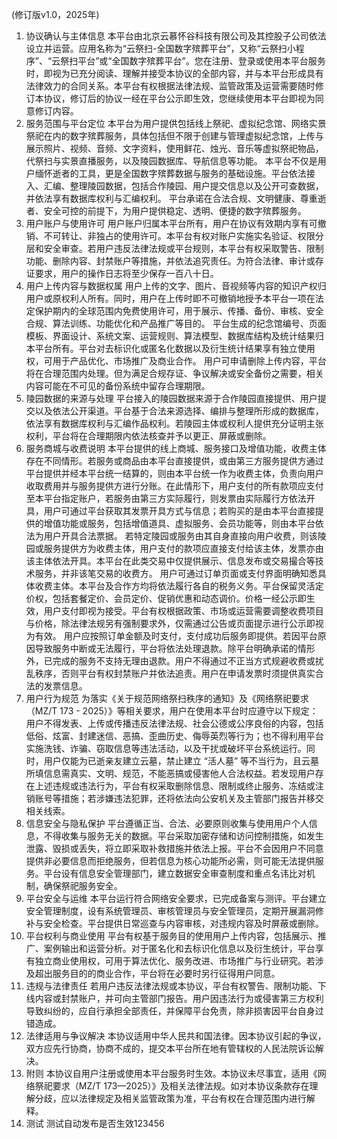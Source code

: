 (修订版v1.0，2025年)
1. 协议确认与主体信息
本平台由北京云慕怀谷科技有限公司及其控股子公司依法设立并运营。应用名称为“云祭扫-全国数字殡葬平台”，又称“云祭扫小程序”、“云祭扫平台”或“全国数字殡葬平台”。您在注册、登录或使用本平台服务时，即视为已充分阅读、理解并接受本协议的全部内容，并与本平台形成具有法律效力的合同关系。本平台有权根据法律法规、监管政策及运营需要随时修订本协议，修订后的协议一经在平台公示即生效，您继续使用本平台即视为同意修订内容。
2. 服务范围与平台定位
本平台为用户提供包括线上祭祀、虚拟纪念馆、网络实景祭祀在内的数字殡葬服务，具体包括但不限于创建与管理虚拟纪念馆，上传与展示照片、视频、音频、文字资料，使用鲜花、烛光、音乐等虚拟祭祀物品，代祭扫与实景直播服务，以及陵园数据库、导航信息等功能。
本平台不仅是用户缅怀逝者的工具，更是全国数字殡葬数据与服务的基础设施。平台依法接入、汇编、整理陵园数据，包括合作陵园、用户提交信息以及公开可查数据，并依法享有数据库权利与汇编权利。
平台承诺在合法合规、文明健康、尊重逝者、安全可控的前提下，为用户提供稳定、透明、便捷的数字殡葬服务。
3. 用户账户与使用许可
用户账户归属本平台所有，用户在协议有效期内享有可撤销、不可转让、非独占的使用许可。本平台有权对账户实施实名验证、权限分层和安全审查。若用户违反法律法规或平台规则，本平台有权采取警告、限制功能、删除内容、封禁账户等措施，并依法追究责任。为符合法律、审计或存证要求，用户的操作日志将至少保存一百八十日。
4. 用户上传内容与数据权属
用户上传的文字、图片、音视频等内容的知识产权归用户或原权利人所有。同时，用户在上传时即不可撤销地授予本平台一项在法定保护期内的全球范围内免费使用许可，用于展示、传播、备份、审核、安全合规、算法训练、功能优化和产品推广等目的。
平台生成的纪念馆编号、页面模板、界面设计、系统文案、运营规则、算法模型、数据库结构及统计结果归本平台所有。平台对去标识化或匿名化数据以及衍生统计结果享有独立使用权，可用于产品优化、市场推广及商业合作。
用户可申请删除上传内容，平台将在合理范围内处理。但为满足合规存证、争议解决或安全备份之需要，相关内容可能在不可见的备份系统中留存合理期限。
5. 陵园数据的来源与处理
平台接入的陵园数据来源于合作陵园直接提供、用户提交以及依法公开渠道。平台基于合法来源选择、编排与整理所形成的数据库，依法享有数据库权利与汇编作品权利。若陵园主体或权利人提供充分证明主张权利，平台将在合理期限内依法核查并予以更正、屏蔽或删除。
6. 服务商城与收费说明
本平台提供的线上商城、服务接口及增值功能，收费主体存在不同情形。若服务或商品由本平台直接提供，或由第三方服务提供方通过平台提供并经本平台统一结算的，则由本平台统一作为收费主体，负责向用户收取费用并与服务提供方进行分账。在此情形下，用户支付的所有款项应支付至本平台指定账户，若服务由第三方实际履行，则发票由实际履行方依法开具，用户可通过平台获取其发票开具方式与信息；若购买的是由本平台直接提供的增值功能或服务，包括增值道具、虚拟服务、会员功能等，则由本平台依法为用户开具合法票据。
若特定陵园或服务由其自身直接向用户收费，则该陵园或服务提供方为收费主体，用户支付的款项应直接支付给该主体，发票亦由该主体依法开具。本平台在此类交易中仅提供展示、信息发布或交易撮合等技术服务，并非该笔交易的收费方。
用户可通过订单页面或支付界面明确知悉具体收费主体。本平台及合作方均将依法履行各自的税务义务。平台保留灵活定价权，包括套餐定价、会员定价、促销优惠和动态调价。价格一经公示即生效，用户支付即视为接受。平台有权根据政策、市场或运营需要调整收费项目与价格，除法律法规另有强制要求外，仅需通过公告或页面提示进行公示即视为有效。
用户应按照订单金额及时支付，支付成功后服务即提供。若因平台原因导致服务中断或无法履行，平台将依法处理退款。除平台明确承诺的情形外，已完成的服务不支持无理由退款。用户不得通过不正当方式规避收费或扰乱秩序，否则平台有权封禁账户并依法追责。用户在申请发票时须提供真实合法的发票信息。
7. 用户行为规范
为落实《关于规范网络祭扫秩序的通知》及《网络祭祀要求（MZ/T 173 - 2025）》等相关要求，用户在使用本平台时应遵守以下规定：
用户不得发表、上传或传播违反法律法规、社会公德或公序良俗的内容，包括低俗、炫富、封建迷信、恶搞、歪曲历史、侮辱英烈等行为；也不得利用平台实施洗钱、诈骗、窃取信息等违法活动，以及干扰或破坏平台系统运行。同时，用户仅能为已逝亲友建立云墓，禁止建立 “活人墓” 等不当行为，且云墓所填信息需真实、文明、规范，不能恶搞或侵害他人合法权益。若发现用户存在上述违规或违法行为，平台有权采取删除信息、限制或终止服务、冻结或注销账号等措施；若涉嫌违法犯罪，还将依法向公安机关及主管部门报告并移交相关线索。
8. 信息安全与隐私保护
平台遵循正当、合法、必要原则收集与使用用户个人信息，不得收集与服务无关的数据。平台采取加密存储和访问控制措施，如发生泄露、毁损或丢失，将立即采取补救措施并依法上报。平台不会因用户不同意提供非必要信息而拒绝服务，但若信息为核心功能所必需，则可能无法提供服务。平台设有信息安全管理部门，建立数据安全审查制度和重点名讳比对机制，确保祭祀服务安全。
9. 平台安全与运维
本平台运行符合网络安全要求，已完成备案与测评。平台建立安全管理制度，设有系统管理员、审核管理员与安全管理员，定期开展漏洞修补与安全检查。平台提供日常巡查与内容审核，对违规内容及时屏蔽或删除。
10. 平台权利与商业使用
平台有权基于服务目的使用用户上传内容，包括展示、推广、案例输出和运营分析。对于匿名化和去标识化信息以及衍生统计，平台享有独立商业使用权，可用于算法优化、服务改进、市场推广与行业研究。若涉及超出服务目的的商业合作，平台将在必要时另行征得用户同意。
11. 违规与法律责任
若用户违反法律法规或本协议，平台有权警告、限制功能、下线内容或封禁账户，并可向主管部门报告。用户因违法行为或侵害第三方权利导致纠纷的，应自行承担全部责任，并保障平台免责，除非损害因平台自身过错造成。
12. 法律适用与争议解决
本协议适用中华人民共和国法律。因本协议引起的争议，双方应先行协商，协商不成的，提交本平台所在地有管辖权的人民法院诉讼解决。
13. 附则
本协议自用户注册或使用本平台服务时生效。本协议未尽事宜，适用《网络祭祀要求（MZ/T 173—2025）》及相关法律法规。如对本协议条款存在理解分歧，应以法律规定及相关监管政策为准，平台有权在合理范围内进行解释。
14. 测试
测试自动发布是否生效123456
